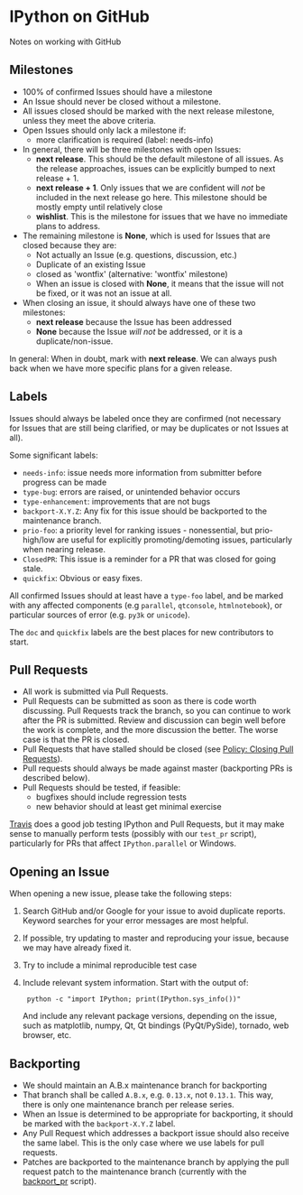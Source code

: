 # IPython on GitHub

Notes on working with GitHub

## Milestones

* 100% of confirmed Issues should have a milestone
* An Issue should never be closed without a milestone.
* All issues closed should be marked with the next release milestone, unless they meet the above criteria.
* Open Issues should only lack a milestone if:
    - more clarification is required (label: needs-info)
* In general, there will be three milestones with open Issues:
    - **next release**. This should be the default milestone of all issues.  As the release approaches, issues can be explicitly bumped to next release + 1.
    - **next release + 1**.  Only issues that we are confident will *not* be included in the next release go here.  This milestone should be mostly empty until relatively close
    - **wishlist**.  This is the milestone for issues that we have no immediate plans to address.
* The remaining milestone is **None**, which is used for Issues that are closed because they are:
    - Not actually an Issue (e.g. questions, discussion, etc.)
    - Duplicate of an existing Issue
    - closed as 'wontfix' (alternative: 'wontfix' milestone)
    - When an issue is closed with **None**, it means that the issue will not be fixed, or it was not an issue at all.
* When closing an issue, it should always have one of these two milestones:
    - **next release** because the Issue has been addressed
    - **None** because the Issue *will not* be addressed, or it is a duplicate/non-issue.

In general: When in doubt, mark with **next release**.  We can always push back when we have more specific plans for a given release.


## Labels

Issues should always be labeled once they are confirmed (not necessary for Issues that are still being clarified, or may be duplicates or not Issues at all).

Some significant labels:

* `needs-info`: issue needs more information from submitter before progress can be made
* `type-bug`: errors are raised, or unintended behavior occurs
* `type-enhancement`: improvements that are not bugs
* `backport-X.Y.Z`: Any fix for this issue should be backported to the maintenance branch.
* `prio-foo`: a priority level for ranking issues - nonessential, but prio-high/low are useful for explicitly promoting/demoting issues, particularly when nearing release.
* `ClosedPR`: This issue is a reminder for a PR that was closed for going stale.
* `quickfix`: Obvious or easy fixes.

All confirmed Issues should at least have a `type-foo` label, and be marked with any affected components (e.g `parallel`, `qtconsole`, `htmlnotebook`), or particular sources of error (e.g. `py3k` or `unicode`).

The `doc` and `quickfix` labels are the best places for new contributors to start.


## Pull Requests

* All work is submitted via Pull Requests.
* Pull Requests can be submitted as soon as there is code worth discussing.  Pull Requests track the branch, so you can continue to work after the PR is submitted.  Review and discussion can begin well before the work is complete, and the more discussion the better.  The worse case is that the PR is closed.
* Pull Requests that have stalled should be closed (see [Policy: Closing Pull Requests](https://github.com/ipython/ipython/wiki/Policy:-Closing-pull-requests)).
* Pull requests should always be made against master (backporting PRs is described below).
* Pull Requests should be tested, if feasible:
    - bugfixes should include regression tests
    - new behavior should at least get minimal exercise

[Travis](http://travis-ci.org/#!/ipython/ipython) does a good job testing IPython and Pull Requests, but it may make sense to manually perform tests (possibly with our `test_pr` script), particularly for PRs that affect `IPython.parallel` or Windows.


## Opening an Issue

When opening a new issue, please take the following steps:

1. Search GitHub and/or Google for your issue to avoid duplicate reports.  Keyword searches for your error messages are most helpful.
2. If possible, try updating to master and reproducing your issue, because we may have already fixed it.
3. Try to include a minimal reproducible test case
4. Include relevant system information.  Start with the output of:

        python -c "import IPython; print(IPython.sys_info())"

   And include any relevant package versions, depending on the issue, such as matplotlib, numpy, Qt, Qt bindings (PyQt/PySide), tornado, web browser, etc.



## Backporting

* We should maintain an A.B.x maintenance branch for backporting
* That branch shall be called `A.B.x`, e.g. `0.13.x`, not `0.13.1`. This way, there is only one maintenance branch per release series.
* When an Issue is determined to be appropriate for backporting, it should be marked with the `backport-X.Y.Z` label.
* Any Pull Request which addresses a backport issue should also receive the same label.  This is the only case where we use labels for pull requests.
* Patches are backported to the maintenance branch by applying the pull request patch to the maintenance branch (currently with the [backport_pr](https://github.com/ipython/ipython/blob/master/tools/backport_pr.py) script).